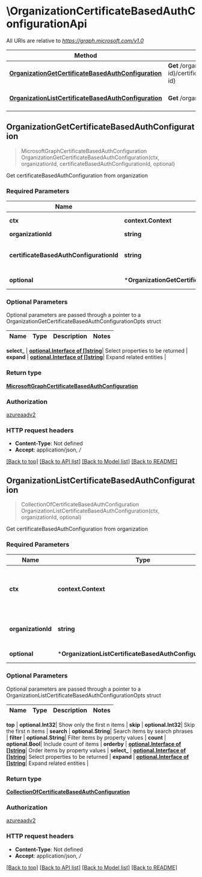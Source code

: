 # \OrganizationCertificateBasedAuthConfigurationApi

All URIs are relative to *https://graph.microsoft.com/v1.0*

Method | HTTP request | Description
------------- | ------------- | -------------
[**OrganizationGetCertificateBasedAuthConfiguration**](OrganizationCertificateBasedAuthConfigurationApi.md#OrganizationGetCertificateBasedAuthConfiguration) | **Get** /organization/{organization-id}/certificateBasedAuthConfiguration/{certificateBasedAuthConfiguration-id} | Get certificateBasedAuthConfiguration from organization
[**OrganizationListCertificateBasedAuthConfiguration**](OrganizationCertificateBasedAuthConfigurationApi.md#OrganizationListCertificateBasedAuthConfiguration) | **Get** /organization/{organization-id}/certificateBasedAuthConfiguration | Get certificateBasedAuthConfiguration from organization



## OrganizationGetCertificateBasedAuthConfiguration

> MicrosoftGraphCertificateBasedAuthConfiguration OrganizationGetCertificateBasedAuthConfiguration(ctx, organizationId, certificateBasedAuthConfigurationId, optional)

Get certificateBasedAuthConfiguration from organization

### Required Parameters


Name | Type | Description  | Notes
------------- | ------------- | ------------- | -------------
**ctx** | **context.Context** | context for authentication, logging, cancellation, deadlines, tracing, etc.
**organizationId** | **string**| key: organization-id of organization | 
**certificateBasedAuthConfigurationId** | **string**| key: certificateBasedAuthConfiguration-id of certificateBasedAuthConfiguration | 
 **optional** | ***OrganizationGetCertificateBasedAuthConfigurationOpts** | optional parameters | nil if no parameters

### Optional Parameters

Optional parameters are passed through a pointer to a OrganizationGetCertificateBasedAuthConfigurationOpts struct


Name | Type | Description  | Notes
------------- | ------------- | ------------- | -------------


 **select_** | [**optional.Interface of []string**](string.md)| Select properties to be returned | 
 **expand** | [**optional.Interface of []string**](string.md)| Expand related entities | 

### Return type

[**MicrosoftGraphCertificateBasedAuthConfiguration**](microsoft.graph.certificateBasedAuthConfiguration.md)

### Authorization

[azureaadv2](../README.md#azureaadv2)

### HTTP request headers

- **Content-Type**: Not defined
- **Accept**: application/json, */*

[[Back to top]](#) [[Back to API list]](../README.md#documentation-for-api-endpoints)
[[Back to Model list]](../README.md#documentation-for-models)
[[Back to README]](../README.md)


## OrganizationListCertificateBasedAuthConfiguration

> CollectionOfCertificateBasedAuthConfiguration OrganizationListCertificateBasedAuthConfiguration(ctx, organizationId, optional)

Get certificateBasedAuthConfiguration from organization

### Required Parameters


Name | Type | Description  | Notes
------------- | ------------- | ------------- | -------------
**ctx** | **context.Context** | context for authentication, logging, cancellation, deadlines, tracing, etc.
**organizationId** | **string**| key: organization-id of organization | 
 **optional** | ***OrganizationListCertificateBasedAuthConfigurationOpts** | optional parameters | nil if no parameters

### Optional Parameters

Optional parameters are passed through a pointer to a OrganizationListCertificateBasedAuthConfigurationOpts struct


Name | Type | Description  | Notes
------------- | ------------- | ------------- | -------------

 **top** | **optional.Int32**| Show only the first n items | 
 **skip** | **optional.Int32**| Skip the first n items | 
 **search** | **optional.String**| Search items by search phrases | 
 **filter** | **optional.String**| Filter items by property values | 
 **count** | **optional.Bool**| Include count of items | 
 **orderby** | [**optional.Interface of []string**](string.md)| Order items by property values | 
 **select_** | [**optional.Interface of []string**](string.md)| Select properties to be returned | 
 **expand** | [**optional.Interface of []string**](string.md)| Expand related entities | 

### Return type

[**CollectionOfCertificateBasedAuthConfiguration**](Collection_of_certificateBasedAuthConfiguration.md)

### Authorization

[azureaadv2](../README.md#azureaadv2)

### HTTP request headers

- **Content-Type**: Not defined
- **Accept**: application/json, */*

[[Back to top]](#) [[Back to API list]](../README.md#documentation-for-api-endpoints)
[[Back to Model list]](../README.md#documentation-for-models)
[[Back to README]](../README.md)

